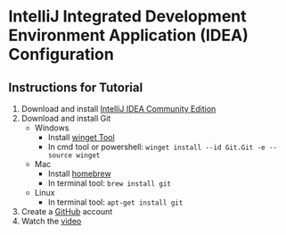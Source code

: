 # IntelliJ Integrated Development Environment Application (IDEA) Configuration

## Instructions for Tutorial
1. Download and install [IntelliJ IDEA Community Edition](https://www.jetbrains.com/idea/download/)
2. Download and install Git
    * Windows
        *   Install [winget Tool](https://docs.microsoft.com/en-us/windows/package-manager/winget)
        *   In cmd tool or powershell: `winget install --id Git.Git -e --source winget`
    *   Mac
        *   Install [homebrew](https://brew.sh/)
        *   In terminal tool: `brew install git`
    *   Linux
        *   In terminal tool: `apt-get install git`
3. Create a [GitHub](https://education.github.com/pack) account
4. Watch the [video]()
